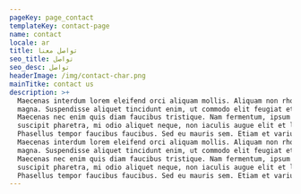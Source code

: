 ```yaml
---
pageKey: page_contact
templateKey: contact-page
name: contact
locale: ar
title: تواصل معنا
seo_title: تواصل
seo_desc: تواصل
headerImage: /img/contact-char.png
mainTitke: contact us
description: >+
  Maecenas interdum lorem eleifend orci aliquam mollis. Aliquam non rhoncus
  magna. Suspendisse aliquet tincidunt enim, ut commodo elit feugiat et.
  Maecenas nec enim quis diam faucibus tristique. Nam fermentum, ipsum in
  suscipit pharetra, mi odio aliquet neque, non iaculis augue elit et libero.
  Phasellus tempor faucibus faucibus. Sed eu mauris sem. Etiam et varius felis.
  Maecenas interdum lorem eleifend orci aliquam mollis. Aliquam non rhoncus
  magna. Suspendisse aliquet tincidunt enim, ut commodo elit feugiat et.
  Maecenas nec enim quis diam faucibus tristique. Nam fermentum, ipsum in
  suscipit pharetra, mi odio aliquet neque, non iaculis augue elit et libero.
  Phasellus tempor faucibus faucibus. Sed eu mauris sem. Etiam et varius felis.
---
```


